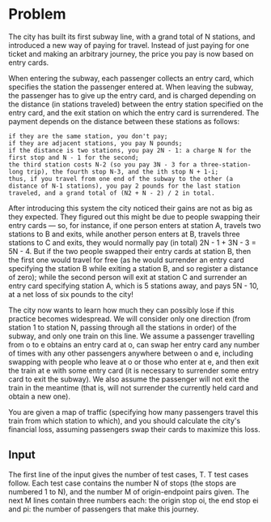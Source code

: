 # Problem

The city has built its first subway line, with a grand total of N stations, and introduced a new way of paying for travel. Instead of just paying for one ticket and making an arbitrary journey, the price you pay is now based on entry cards.

When entering the subway, each passenger collects an entry card, which specifies the station the passenger entered at. When leaving the subway, the passenger has to give up the entry card, and is charged depending on the distance (in stations traveled) between the entry station specified on the entry card, and the exit station on which the entry card is surrendered. The payment depends on the distance between these stations as follows:

    if they are the same station, you don't pay;
    if they are adjacent stations, you pay N pounds;
    if the distance is two stations, you pay 2N - 1: a charge N for the first stop and N - 1 for the second;
    the third station costs N-2 (so you pay 3N - 3 for a three-station-long trip), the fourth stop N-3, and the ith stop N + 1-i;
    thus, if you travel from one end of the subway to the other (a distance of N-1 stations), you pay 2 pounds for the last station traveled, and a grand total of (N2 + N - 2) / 2 in total.

After introducing this system the city noticed their gains are not as big as they expected. They figured out this might be due to people swapping their entry cards — so, for instance, if one person enters at station A, travels two stations to B and exits, while another person enters at B, travels three stations to C and exits, they would normally pay (in total) 2N - 1 + 3N - 3 = 5N - 4. But if the two people swapped their entry cards at station B, then the first one would travel for free (as he would surrender an entry card specifying the station B while exiting a station B, and so register a distance of zero); while the second person will exit at station C and surrender an entry card specifying station A, which is 5 stations away, and pays 5N - 10, at a net loss of six pounds to the city!

The city now wants to learn how much they can possibly lose if this practice becomes widespread. We will consider only one direction (from station 1 to station N, passing through all the stations in order) of the subway, and only one train on this line. We assume a passenger travelling from o to e obtains an entry card at o, can swap her entry card any number of times with any other passengers anywhere between o and e, including swapping with people who leave at o or those who enter at e, and then exit the train at e with some entry card (it is necessary to surrender some entry card to exit the subway). We also assume the passenger will not exit the train in the meantime (that is, will not surrender the currently held card and obtain a new one).

You are given a map of traffic (specifying how many passengers travel this train from which station to which), and you should calculate the city's financial loss, assuming passengers swap their cards to maximize this loss.

## Input

The first line of the input gives the number of test cases, T. T test cases follow. Each test case contains the number N of stops (the stops are numbered 1 to N), and the number M of origin-endpoint pairs given. The next M lines contain three numbers each: the origin stop oi, the end stop ei and pi: the number of passengers that make this journey.
